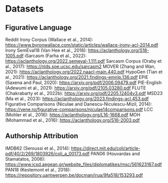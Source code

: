 
# Datasets
## Figurative Language
Reddit Irony Corpus (Wallace et al., 2014): https://www.byronwallace.com/static/articles/wallace-irony-acl-2014.pdf
Irony SemEval18 (Van Hee et al., 2018): https://aclanthology.org/S18-1005.pdf
iSarcasm (Farha et al., 2022): https://aclanthology.org/2022.semeval-1.111.pdf
Sarcasm Corpus (Oraby et al., 2017): https://nlds.soe.ucsc.edu/sarcasm2
MOVER (Zhang and Wan, 2021): https://aclanthology.org/2022.naacl-main.440.pdf
HypoGen (Tian et al., 2021): https://aclanthology.org/2021.findings-emnlp.136.pdf
EPIE (Saxena and Paul, 2020): https://arxiv.org/pdf/2006.09479.pdf
PIE-English (Adewumi et al., 2021): https://arxiv.org/pdf/2105.03280.pdf
FLUTE (Chakrabarty et al., 2022b): https://arxiv.org/pdf/2205.12404v3.pdf
MSD23 (Ma et al., 2023): https://aclanthology.org/2023.findings-acl.453.pdf
Figurative Comparisons (Niculae and Danescu-Niculescu-Mizil, 2014): https://vene.ro/figurative-comparisons/niculae14comparisons.pdf
LCC (Mohler et al., 2016): https://aclanthology.org/L16-1668.pdf
MOH (Mohammad et al., 2016): https://aclanthology.org/S16-2003.pdf

## Authorship Attribution
IMDB62 (Seroussi et al., 2014): https://direct.mit.edu/coli/article-pdf/40/2/269/1803926/coli_a_00173.pdf
PAN06 (Houvardas and Stamatatos, 2006): https://www.icsd.aegean.gr/website_files/diplomatikes/msc/561623167.pdf
PAN18 (Kestemont et al., 2018): https://repository.uantwerpen.be/docman/irua/9fa518/153293.pdf
